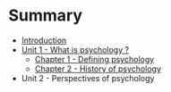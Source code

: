 # Summary

* [Introduction](README.md)
* [Unit 1 - What is psychology ?](unit_1_-_what_is_psychology.md)
   * [Chapter 1 - Defining psychology](unit1chapter1.md)
   * [Chapter 2 - History of psychology](unit1chapter2.md)
* Unit 2 - Perspectives of psychology

